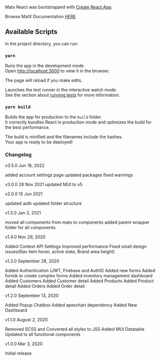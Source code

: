 Matx React was bootstrapped with [Create React App](https://github.com/facebook/create-react-app).

Browse MatX Documentation [HERE](http://demos.ui-lib.com/matx-react-doc/)

## Available Scripts

In the project directory, you can run:

### `yarn`

Runs the app in the development mode.<br>
Open [http://localhost:3000](http://localhost:3000) to view it in the browser.

The page will reload if you make edits.<br>

Launches the test runner in the interactive watch mode.<br>
See the section about [running tests](https://facebook.github.io/create-react-app/docs/running-tests) for more information.

### `yarn build`

Builds the app for production to the `build` folder.<br>
It correctly bundles React in production mode and optimizes the build for the best performance.

The build is minified and the filenames include the hashes.<br>
Your app is ready to be deployed!

### Changelog

v3.5.0
Jun 18, 2022

added account settings page
updated packages
fixed warnings

v3.0.0
28 Nov 2021
updated MUI to v5

v2.0.0
15 Jun 2021

updated auth
updated folder structure

v1.5.0
Jan 3, 2021

moved all components from matx to components
added parent wrapper folder for all components

v1.4.0
Nov 29, 2020

Added Context API Settings
Improved performance
Fixed small design issues(Nav item hover, active state, Brand area height)

v1.3.0
September 28, 2020

Added Authentication (JWT, Firebase and Auth0)
Added new forms
Added formik to create complex forms
Added inventory management dashboard
Added Customers
Added Customer detail
Added Products
Added Product detail
Added Orders
Added Order detail

v1.2.0
September 13, 2020

Added Popup Chatbox
Added apexchart dependency
Added New Dashboard

v1.1.0
August 2, 2020

Removed SCSS and Converted all styles to JSS
Added MUI Datatable
Updated to all functional components

v1.0.0
Mar 3, 2020

Initial release
